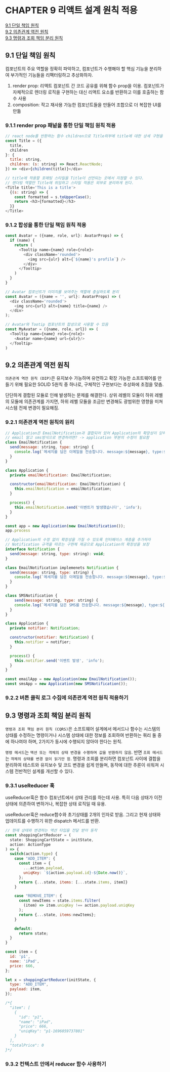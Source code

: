 # CHAPTER 9 리액트 설계 원칙 적용

[9.1 단일 책임 원칙](#91-단일-책임-원칙)   
[9.2 의존관계 역전 원칙](#92-의존관계-역전-원칙)   
[9.3 명령과 조회 책임 분리 원칙](#93-명령과-조회-책임-분리-원칙)   

## 9.1 단일 책임 원칙
컴포넌트의 주요 역할을 정확히 파악하고, 컴포넌트가 수행해야 할 핵심 기능을 분리하여 부가적인 기능들을 리팩터링하고 추상화하자.
1. render prop: 리액트 컴포넌트 간 코드 공유를 위해 함수 prop을 이용. 컴포넌트가 자체적으로 렌더링 로직을 구현하는 대신 리액트 요소를 반환하고 이를 호출하는 함수 사용
2. composition: 작고 재사용 가능한 컴포넌트들을 만들어 조합으로 더 복잡한 UI를 만듦

### 9.1.1 render prop 패넡을 통한 단일 책임 원칙 적용
```javascript
// react node를 반환하는 함수 children으로 Title외부에 title에 대한 상세 구현을 위임
const Title = ({
  title,
  children
}: {
  title: string,
  children: (s: string) => React.ReactNode;
}) => <div>{children(title)}</div>

// title에 적용할 포매팅 스타일을 Title이 선언되는 곳에서 지정할 수 있다.
// 렌더링 역할만 Title에 위임하고 스타일 적용은 외부로 분리하게 된다.
<Title title='This is a title'>
  {(s: string) => {
    const formatted = s.toUpperCase();
    return <h3>{formatted}</h3>
  }}
</Title>
```

### 9.1.2 합성을 통한 단일 책임 원칙 적용
```javascript
const Avatar = ({name, role, url}: AvatarProps) => {
  if (name) {
    return (
      <Tooltip name={name} role={role}>
        <div className='rounded'>
          <img src={ulr} alt={`${name}'s profile`} />
        </div>
      </Tooltip>
    )
  }
}

// Avatar 컴포넌트가 이미지를 보여주는 역할에 충실하도록 분리
const Avatar = ({name = '', url}: AvatarProps) => (
  <div className='rounded'>
    <img src={url} alt={name} title={name} />
  </div>
);

// Avatar와 Tootip 컴포넌트의 합성으로 사용할 수 있음
const MyAvatar = ({name, role, url}) => (
  <Tooltip name={name} role={role}>
    <Avatar name={name} url={ulr}/>
  </Tooltip>
)

```

## 9.2 의존관계 역전 원칙
`의존관계 역전 원칙 (DIP)`은 유지보수 가능하며 유연하고 확장 가능한 소프트웨어를 만들기 위해 필요한 SOLID 5원칙 중 하나로, 구체적인 구현보다는 추상화에 초점을 맞춤.   

단단하게 결합된 모듈로 인해 발생하는 문제를 해결한다. 상위 레벨의 모듈이 하위 레벨의 모듈에 의존관계를 가지면, 하위 레벨 모듈을 조금만 변경해도 광범위한 영향을 미쳐 시스템 전체 변경이 필요해짐.


### 9.2.1 의존관계 역전 원칙의 원리
```javascript
// Application은 EmailNotification과 결합되어 있어 Application의 확장성이 닫혀있음
// email 말고 sms방식으로 변경하려면? -> application 부분의 수정이 필요함
class EmailNotification {
  send(message: string, type: string) {
    console.log(`메세지를 담은 이메일을 전송합니다. message:${message}, type:${type}`);
  }
}

class Application {
  private emailNotification: EmailNotification;

  constructor(emailNotification: EmailNotification) {
    this.emailNotification = emailNotification;
  }

  process() {
    this.emailNotification.send('이벤트가 발생했습니다', 'info');
  }
}

const app = new Application(new EmailNotification());
app.process

```
```javascript
// Application의 수정 없이 확장성을 가질 수 있도록 인터페이스 계층을 추가하자
// Notification 규격을 따르는 구현체 제공으로 Application의 확장성을 보장
interface Notification {
  send(message: string, type: string): void;
}

class EmailNotification implemenets Notification {
  send(message: string, type: string) {
    console.log(`메세지를 담은 이메일을 전송합니다. message:${message}, type:${type}`);
  }
}

class SMSNotification {
    send(message: string, type: string) {
    console.log(`메세지를 담은 SMS를 전송합니다. message:${message}, type:${type}`);
  }
}

class Application {
  private notifier: Notification;

  constructor(notifier: Notification) {
    this.notifier = notifier;
  }

  process() {
    this.notifier.send('이벤트 발생', 'info');
  }
}

const emailApp = new Application(new EmailNotification());
const smsApp = new Application(new SMSNotification());
```


### 9.2.2 버튼 클릭 로그 수집에 의존관계 역전 원칙 적용하기


## 9.3 명령과 조회 책임 분리 원칙
`명령과 조회 책임 분리 원칙 (CQRS)`은 소프트웨어 설계에서 메서드나 함수는 시스템의 상태를 수정하는 명령이거나 시스템 상태에 대한 정보를 조회하여 반환하는 쿼리 둘 중에 하나여야 하며, 2가지가 동시에 수행되지 않아야 한다는 원칙.

`명령 메서드`는 `액션 또는 객체의 상태 변경을 수행하며 값을 반환하지 않음`. 반면 `조회 메서드`는 `객체의 상태를 변경 없이 읽기만 함`. 명령과 조회를 분리하면 컴포넌트 사이에 결합을 분리하여 테스트와 유지보수 및 코드 변경을 쉽게 만들며, 동작에 대한 추론이 쉬워져 시스템 전반적인 설계를 개선할 수 있다.


### 9.3.1 useReducer 훅
useReducer훅은 함수 컴포넌트에서 상태 관리를 하는데 사용. 특히 다음 상태가 이전 상태에 의존하여 변하거나, 복잡한 상태 로직일 때 유용.

useReducer훅은 reduce함수와 초기상태를 2개의 인자로 받음. 그리고 현재 상태와 업데이트를 수행하기 위한 dispatch 메서드를 반환.
```javascript
// 현재 상태와 변경하는 액션 타입을 전달 받아 동작
const shoppingCartReducer = (
  state: ShoppingCartState = initState,
  action: ActionType
) => {
  switch(action.type) {
    case "ADD_ITEM": {
      const item = {
        ...action.payload,
        uniqKey: `${action.payload.id}-${Date.now()}`,
      };
      return {...state, items: [...state.items, item]}
    }

    case "REMOVE_ITEM": {
      const newItems = state.items.filter(
        (item) => item.uniqKey !== action.payload.uniqKey
      );
      return {...state, items:newItems};
    }

    default:
      return state;
  }
}

const item = {
  id: 'p1',
  name: 'iPad',
  price: 666,
};

let x = shoppingCartReducer(initState, {
  type: "ADD_ITEM",
  payload: item,
});

/*{
  "item": [
    {
      "id": "p1",
      "name": "iPad",
      "price": 666,
      "uniqKey": "p1-1696059737801"
    }
  ],
  "totalPrice": 0
}*/

```

### 9.3.2 컨텍스트 안에서 reducer 함수 사용하기
